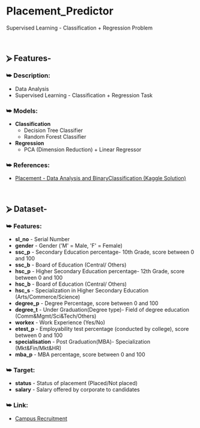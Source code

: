 # Placement_Predictor
Supervised Learning - Classification + Regression Problem

<br/>

## ⮚ Features-
### ⮩ Description:
+ Data Analysis
+ Supervised Learning - Classification + Regression Task

### ⮩ Models:
+ **Classification**
  - Decision Tree Classifier
  - Random Forest Classifier
+ **Regression**
  - PCA (Dimension Reduction) + Linear Regressor

### ⮩ References:
* [Placement - Data Analysis and BinaryClassification (Kaggle Solution)](https://www.kaggle.com/atishadhikari/placement-dataanalysis-classification-regression)

<br/>

## ⮚ Dataset-
### ⮩ Features:
+ **sl_no** - Serial Number
+ **gender** - Gender ('M' = Male, 'F' = Female)
+ **ssc_p** - Secondary Education percentage- 10th Grade, score between 0 and 100
+ **ssc_b** - Board of Education (Central/ Others)
+ **hsc_p** - Higher Secondary Education percentage- 12th Grade, score between 0 and 100
+ **hsc_b** - Board of Education (Central/ Others)
+ **hsc_s** - Specialization in Higher Secondary Education (Arts/Commerce/Science)
+ **degree_p** - Degree Percentage, score between 0 and 100
+ **degree_t** - Under Graduation(Degree type)- Field of degree education (Comm&Mgmt/Sci&Tech/Others)
+ **workex** - Work Experience (Yes/No)
+ **etest_p** - Employability test percentage (conducted by college), score between 0 and 100
+ **specialisation** - Post Graduation(MBA)- Specialization (Mkt&Fin/Mkt&HR)
+ **mba_p** - MBA percentage, score between 0 and 100

### ⮩ Target:
+ **status** - Status of placement (Placed/Not placed)
+ **salary** - Salary offered by corporate to candidates

### ⮩ Link:
+ [Campus Recruitment](https://www.kaggle.com/benroshan/factors-affecting-campus-placement)
